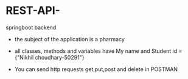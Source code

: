 # REST-API-
springboot backend
- the subject of the application is a pharmacy

- all classes, methods and variables  have My name and Student id = {"Nikhil choudhary-50291"}

- You can send http requests  get,put,post and delete in POSTMAN
